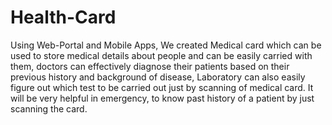 # Health-Card
Using Web-Portal and Mobile Apps, We created Medical card which can be used to store medical details about people and can be easily carried with them, doctors can effectively diagnose their patients based on their previous history and background of disease, Laboratory can also easily figure out which test to be carried out just by scanning of medical card. It will be very helpful in emergency, to know past history of a patient by just scanning the card.
